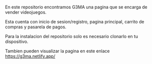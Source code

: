 En este repositorio encontramos G3MA una pagina que se encarga de vender videojuegos.

Esta cuenta con inicio de sesion/registro, pagina principal, carrito de compras y pasarela de pagos.

Para la instalacion del repositorio solo es necesario clonarlo en tu dispositivo.

Tambien pueden visualizar la pagina en este enlace https://g3ma.netlify.app/
